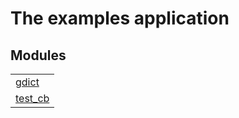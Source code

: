 

# The examples application #


## Modules ##


<table width="100%" border="0" summary="list of modules">
<tr><td><a href="gdict.md" class="module">gdict</a></td></tr>
<tr><td><a href="test_cb.md" class="module">test_cb</a></td></tr></table>

